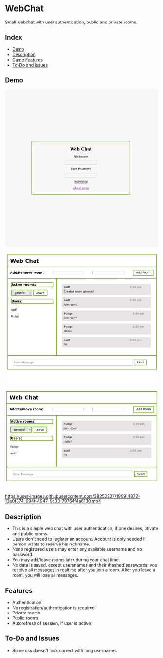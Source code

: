 # WebChat
Small webchat with user authentication, public and private rooms.


## Index
   - [Demo](#Demo "Goto Demo")
   - [Description](#Description "Goto Description")
   - [Game Features](#Features "Goto Features")
   - [To-Do and Issues](#To-Do-and-Issues "Goto ToDo-and-Issues")

## Demo

![alt text](https://github.com/DZykov/WebChat/blob/master/img/login.png)

![alt text](https://github.com/DZykov/WebChat/blob/master/img/chat1.png)

![alt text](https://github.com/DZykov/WebChat/blob/master/img/chat2.png)

https://user-images.githubusercontent.com/38252337/190914872-13e0f374-094f-4947-9c33-79764f4a6130.mp4

## Description
- This is a simple web chat with user authentication, if one desires, ptivate and public rooms.
- Users don't need to register an account. Account is only needed if person wants to reserve his nickname.
- None registered users may enter any available username and no password.
- You may add/leave rooms later during your chat time.
- No data is saved, except useranames and their (hashed)passwords: you receive all messages in realtime after you join a room. After you leave a room, you will lose all messages.

## Features
- Authentication
- No registration/authentication is required
- Private rooms
- Public rooms
- Autorefresh of session, if user is active

## To-Do and Issues
- Some css doesn't look correct with long usernames